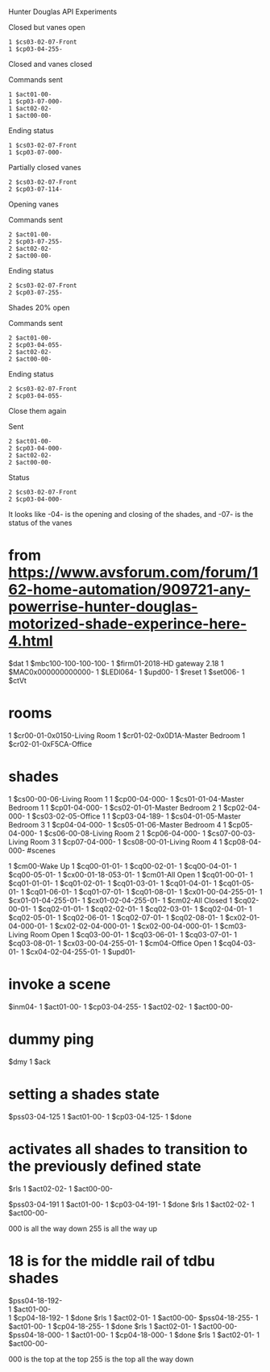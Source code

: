 Hunter Douglas API Experiments

Closed but vanes open

	1 $cs03-02-07-Front
	1 $cp03-04-255-
	
Closed and vanes closed

Commands sent

	1 $act01-00-
	1 $cp03-07-000-
	1 $act02-02-
	1 $act00-00-

Ending status

	1 $cs03-02-07-Front
	1 $cp03-07-000-
	
Partially closed vanes

	2 $cs03-02-07-Front
	2 $cp03-07-114-
	
Opening vanes

Commands sent

	2 $act01-00-
	2 $cp03-07-255-
	2 $act02-02-
	2 $act00-00-

Ending status

	2 $cs03-02-07-Front
	2 $cp03-07-255-
	
	
Shades 20% open

Commands sent

	2 $act01-00-
	2 $cp03-04-055-
	2 $act02-02-
	2 $act00-00-
	
Ending status

	2 $cs03-02-07-Front
	2 $cp03-04-055-
	
	
Close them again

Sent

	2 $act01-00-
	2 $cp03-04-000-
	2 $act02-02-
	2 $act00-00-

Status

	2 $cs03-02-07-Front
	2 $cp03-04-000-
	
It looks like -04- is the opening and closing of the shades, and -07- is the status of the vanes




# from https://www.avsforum.com/forum/162-home-automation/909721-any-powerrise-hunter-douglas-motorized-shade-experince-here-4.html


$dat
1 $mbc100-100-100-100-
1 $firm01-2018-HD gateway 2.18
1 $MAC0x000000000000-
1 $LEDl064-
1 $upd00-
1 $reset
1 $set006-
1 $ctVt<garbage>
# rooms

1 $cr00-01-0x0150-Living Room
1 $cr01-02-0x0D1A-Master Bedroom
1 $cr02-01-0xF5CA-Office
# shades

1 $cs00-00-06-Living Room 1
1 $cp00-04-000-
1 $cs01-01-04-Master Bedroom 1
1 $cp01-04-000-
1 $cs02-01-01-Master Bedroom 2
1 $cp02-04-000-
1 $cs03-02-05-Office 1
1 $cp03-04-189-
1 $cs04-01-05-Master Bedroom 3
1 $cp04-04-000-
1 $cs05-01-06-Master Bedroom 4
1 $cp05-04-000-
1 $cs06-00-08-Living Room 2
1 $cp06-04-000-
1 $cs07-00-03-Living Room 3
1 $cp07-04-000-
1 $cs08-00-01-Living Room 4
1 $cp08-04-000-
#scenes

1 $cm00-Wake Up
1 $cq00-01-01-
1 $cq00-02-01-
1 $cq00-04-01-
1 $cq00-05-01-
1 $cx00-01-18-053-01-
1 $cm01-All Open
1 $cq01-00-01-
1 $cq01-01-01-
1 $cq01-02-01-
1 $cq01-03-01-
1 $cq01-04-01-
1 $cq01-05-01-
1 $cq01-06-01-
1 $cq01-07-01-
1 $cq01-08-01-
1 $cx01-00-04-255-01-
1 $cx01-01-04-255-01-
1 $cx01-02-04-255-01-
1 $cm02-All Closed
1 $cq02-00-01-
1 $cq02-01-01-
1 $cq02-02-01-
1 $cq02-03-01-
1 $cq02-04-01-
1 $cq02-05-01-
1 $cq02-06-01-
1 $cq02-07-01-
1 $cq02-08-01-
1 $cx02-01-04-000-01-
1 $cx02-02-04-000-01-
1 $cx02-00-04-000-01-
1 $cm03-Living Room Open
1 $cq03-00-01-
1 $cq03-06-01-
1 $cq03-07-01-
1 $cq03-08-01-
1 $cx03-00-04-255-01-
1 $cm04-Office Open
1 $cq04-03-01-
1 $cx04-02-04-255-01-
1 $upd01-

# invoke a scene
$inm04-
1 $act01-00-
1 $cp03-04-255-
1 $act02-02-
1 $act00-00-

# dummy ping
$dmy
1 $ack

# setting a shades state
$pss03-04-125
1 $act01-00-
1 $cp03-04-125-
1 $done
# activates all shades to transition to the previously defined state

$rls
1 $act02-02-
1 $act00-00-

$pss03-04-191
1 $act01-00-
1 $cp03-04-191-
1 $done
$rls
1 $act02-02-
1 $act00-00-

000 is all the way down
255 is all the way up

# 18 is for the middle rail of tdbu shades
$pss04-18-192-                                                                                                                                                        
1 $act01-00-                                                                                                                                    
1 $cp04-18-192-
1 $done
$rls
1 $act02-01-
1 $act00-00-
$pss04-18-255-
1 $act01-00-
1 $cp04-18-255-
1 $done
$rls
1 $act02-01-
1 $act00-00-
$pss04-18-000-
1 $act01-00-
1 $cp04-18-000-
1 $done
$rls
1 $act02-01-
1 $act00-00-

000 is the top at the top
255 is the top all the way down